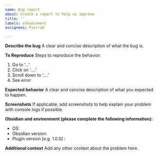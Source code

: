 ```yaml
---
name: Bug report
about: Create a report to help us improve
title: ''
labels: enhancement
assignees: Pierrad

---
```


**Describe the bug**
A clear and concise description of what the bug is.

**To Reproduce**
Steps to reproduce the behavior:
1. Go to '...'
2. Click on '....'
3. Scroll down to '....'
4. See error

**Expected behavior**
A clear and concise description of what you expected to happen.

**Screenshots**
If applicable, add screenshots to help explain your problem with console logs if possible.

**Obsidian and environment (please complete the following information):**
 - OS: 
 - Obsidian version:
 - Plugin version [e.g. 1.0.0] : 

**Additional context**
Add any other context about the problem here.
